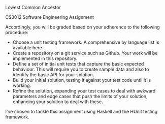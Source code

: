 Lowest Common Ancestor

CS3012 Software Engineering Assignment

Accordingly, you will be graded based on your adherence to the following procedure:

- Choose a unit testing framework. A comprehensive by language list is available here.
- Create a repository on a git service such as Github. Your work will be implemented in this repository.
- Define a set of initial unit tests that capture the basic expected behaviour. 
  This will require you to create sample data and also to identify the basic API for your solution.
- Build your initial solution, testing it against your test code until it is working.
- Refine the solution, expanding your test cases to deal with awkward parameters and edge cases that push the 
  limits of your solution, enhancing your solution to deal with these.
  
I've chosen to tackle this assignment using Haskell and the HUnit testing framework.
